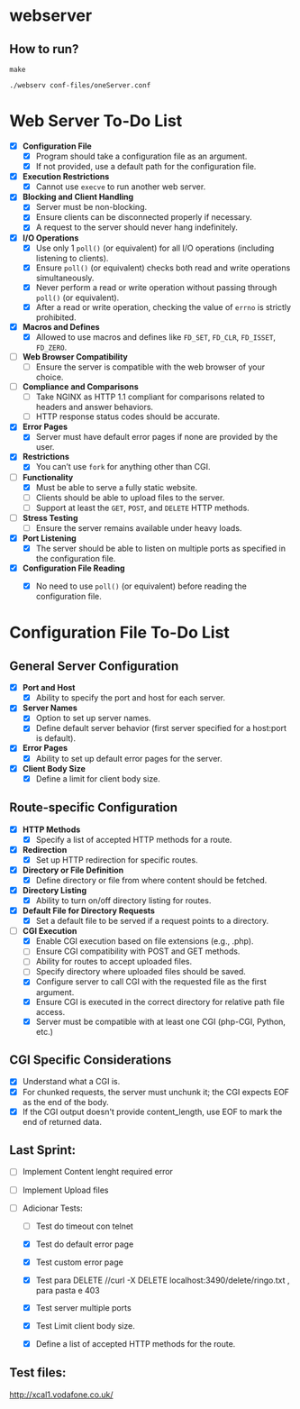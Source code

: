 # webserver

## How to run?

```
make

./webserv conf-files/oneServer.conf
```


# Web Server To-Do List

- [x] **Configuration File**
  - [x] Program should take a configuration file as an argument.
  - [x] If not provided, use a default path for the configuration file.

- [x] **Execution Restrictions**
  - [x] Cannot use `execve` to run another web server.

- [x] **Blocking and Client Handling**
  - [x] Server must be non-blocking.
  - [x] Ensure clients can be disconnected properly if necessary.
  - [x] A request to the server should never hang indefinitely.

- [x] **I/O Operations**
  - [x] Use only 1 `poll()` (or equivalent) for all I/O operations (including listening to clients).
  - [x] Ensure `poll()` (or equivalent) checks both read and write operations simultaneously.
  - [x] Never perform a read or write operation without passing through `poll()` (or equivalent).
  - [x] After a read or write operation, checking the value of `errno` is strictly prohibited.
  
- [x] **Macros and Defines**
  - [x] Allowed to use macros and defines like `FD_SET`, `FD_CLR`, `FD_ISSET`, `FD_ZERO`.

- [ ] **Web Browser Compatibility**
  - [ ] Ensure the server is compatible with the web browser of your choice.

- [ ] **Compliance and Comparisons**
  - [ ] Take NGINX as HTTP 1.1 compliant for comparisons related to headers and answer behaviors.
  - [ ] HTTP response status codes should be accurate.

- [x] **Error Pages**
  - [x] Server must have default error pages if none are provided by the user.

- [x] **Restrictions**
  - [x] You can’t use `fork` for anything other than CGI.

- [ ] **Functionality**
  - [x] Must be able to serve a fully static website.
  - [ ] Clients should be able to upload files to the server.
  - [ ] Support at least the `GET`, `POST`, and `DELETE` HTTP methods.

- [ ] **Stress Testing**
  - [ ] Ensure the server remains available under heavy loads.

- [x] **Port Listening**
  - [x] The server should be able to listen on multiple ports as specified in the configuration file.

- [x] **Configuration File Reading**
  - [x] No need to use `poll()` (or equivalent) before reading the configuration file.


# Configuration File To-Do List

## **General Server Configuration**

- [x] **Port and Host**
  - [x] Ability to specify the port and host for each server.

- [x] **Server Names**
  - [x] Option to set up server names.
  - [x] Define default server behavior (first server specified for a host:port is default).

- [x] **Error Pages**
  - [x] Ability to set up default error pages for the server.

- [x] **Client Body Size**
  - [x] Define a limit for client body size.

## **Route-specific Configuration**

- [x] **HTTP Methods**
  - [x] Specify a list of accepted HTTP methods for a route.

- [x] **Redirection**
  - [x] Set up HTTP redirection for specific routes.

- [x] **Directory or File Definition**
  - [x] Define directory or file from where content should be fetched.

- [x] **Directory Listing**
  - [x] Ability to turn on/off directory listing for routes.

- [x] **Default File for Directory Requests**
  - [x] Set a default file to be served if a request points to a directory.

- [ ] **CGI Execution**
  - [x] Enable CGI execution based on file extensions (e.g., .php).
  - [ ] Ensure CGI compatibility with POST and GET methods.
  - [ ] Ability for routes to accept uploaded files.
  - [ ] Specify directory where uploaded files should be saved.
  - [x] Configure server to call CGI with the requested file as the first argument.
  - [x] Ensure CGI is executed in the correct directory for relative path file access.
  - [x] Server must be compatible with at least one CGI (php-CGI, Python, etc.)

## **CGI Specific Considerations**

- [x] Understand what a CGI is.
- [x] For chunked requests, the server must unchunk it; the CGI expects EOF as the end of the body.
- [x] If the CGI output doesn't provide content_length, use EOF to mark the end of returned data.

## Last Sprint:

- [ ] Implement Content lenght required error
- [ ] Implement Upload files

- [ ] Adicionar Tests:
  - [ ] Test do timeout con telnet
  - [x] Test do default error page
  - [x] Test custom error page
  - [x] Test para DELETE //curl -X DELETE localhost:3490/delete/ringo.txt , para pasta e 403
  - [x] Test server multiple ports
  - [x] Test Limit client body size.
  - [x] Define a list of accepted HTTP methods for the route.


## Test files:

http://xcal1.vodafone.co.uk/
